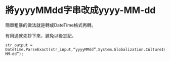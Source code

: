 # 將yyyyMMdd字串改成yyyy-MM-dd

簡單粗暴的做法就是轉成DateTime格式再轉。   
<!--more-->
有用過就先抄下來，避免以後忘記。   

```CSharp 
str_output = Datetime.ParseExact(str_input,“yyyyMMdd”,System.Globalization.CultureInfo.Invarianculture).ToString(“yyyy-MM-dd”);
```
